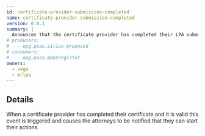 ```yaml
---
id: certificate-provider-submission-completed
name: certificate-provider-submission-completed
version: 0.0.1
summary: |
  Announces that the certificate provider has completed their LPA submission
# producers:
#   - opg.poas.sirius-proposed
# consumers:
#   - opg.poas.makeregister
owners:
  - vega
  - mrlpa
---
```


## Details

When a certificate provider has completed their certificate and it is valid this event is triggered and causes the attorneys to be notified that they can start their actions.

<NodeGraph title="Consumer / Producer Diagram" />

<EventExamples />

<Schema />
